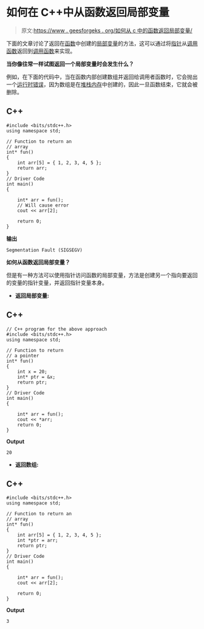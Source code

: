 # 如何在 C++中从函数返回局部变量

> 原文:[https://www . geesforgeks . org/如何从 c 中的函数返回局部变量/](https://www.geeksforgeeks.org/how-to-return-local-variables-from-a-function-in-c/)

下面的文章讨论了返回在[函数](https://www.geeksforgeeks.org/functions-in-c/)中创建的[局部变量](https://www.geeksforgeeks.org/scope-of-variables-in-c/https://www.geeksforgeeks.org/scope-of-variables-in-c/)的方法，这可以通过将[指针](https://www.geeksforgeeks.org/pointers-in-c-and-c-set-1-introduction-arithmetic-and-array/)从[调用函数](https://www.geeksforgeeks.org/what-happens-when-we-call-a-function/)返回到[调用函数](https://www.geeksforgeeks.org/parameter-passing-techniques-in-c-cpp/)来实现。

**当你像往常一样试图返回一个局部变量时会发生什么？**

例如，在下面的代码中，当在函数内部创建数组并返回给调用者函数时，它会抛出一个[运行时错误](https://www.geeksforgeeks.org/runtime-errors/)，因为数组是在[堆栈内存](https://www.geeksforgeeks.org/stack-vs-heap-memory-allocation/)中创建的，因此一旦函数结束，它就会被删除。

## C++

```
#include <bits/stdc++.h>
using namespace std;

// Function to return an
// array
int* fun()
{
    int arr[5] = { 1, 2, 3, 4, 5 };
    return arr;
}
// Driver Code
int main()
{

    int* arr = fun();
    // Will cause error
    cout << arr[2];

    return 0;
}
```

**输出**

```
Segmentation Fault (SIGSEGV)
```

**如何从函数返回局部变量？**

但是有一种方法可以使用指针访问函数的局部变量，方法是创建另一个指向要返回的变量的指针变量，并返回指针变量本身。

*   **返回局部变量:**

## C++

```
// C++ program for the above approach
#include <bits/stdc++.h>
using namespace std;

// Function to return
// a pointer
int* fun()
{
    int x = 20;
    int* ptr = &x;
    return ptr;
}
// Driver Code
int main()
{

    int* arr = fun();
    cout << *arr;
    return 0;
}
```

**Output**

```
20
```

*   **返回数组:**

## C++

```
#include <bits/stdc++.h>
using namespace std;

// Function to return an
// array
int* fun()
{
    int arr[5] = { 1, 2, 3, 4, 5 };
    int *ptr = arr;
    return ptr;
}
// Driver Code
int main()
{

    int* arr = fun();
    cout << arr[2];

    return 0;
}
```

**Output**

```
3
```